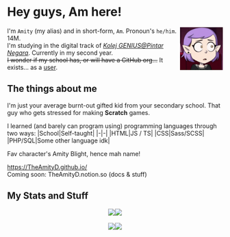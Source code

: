 # Hey guys, Am here! 

<img align="right" width="100" height="100" src="assets/amityblush.gif" alt="GitHub please fix gifs not aligning">

I'm ``Amity`` (my alias) and in short-form, ``Am``. Pronoun's ``he/him``. 14M.  
I'm studying in the digital track of [*Kolej GENIUS@Pintar Negara*](https://www.ukm.my/geniuspintar). Currently in my second year.  
~~I wonder if my school has, or will have a GitHub org...~~ It exists... as a [user](https://github.com/GeniusPintar).

## The things about me

I'm just your average burnt-out gifted kid from your secondary school.
That guy who gets stressed for making **Scratch** games.

I learned (and barely can program using) programming languages through two ways:
|School|Self-taught|
|-|-|
|HTML|JS / TS|
|CSS|Sass/SCSS|
|PHP/SQL|Some other language idk|


Fav character's Amity Blight, hence mah name!

https://TheAmityD.github.io/  
Coming soon: TheAmityD.notion.so (docs & stuff)  

## My Stats and Stuff

<p align="center"><img src="http://github-readme-streak-stats.herokuapp.com?user=TheAmityD&theme=radical&date_format=j%20M%5B%20Y%5D" width="384px"><img src="https://github-readme-stats.vercel.app/api/top-langs/?username=theamityd&layout=compact&langs_count=10&show_icons=true&theme=synthwave&border_color=e4e2e2&border-radius_8px" width="384px"></p>

<p align="center"><img src="https://forthebadge.com/images/badges/kinda-sfw.svg"><img src="https://forthebadge.com/images/badges/just-plain-nasty.svg"></p>
